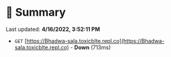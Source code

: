 # 📖 Summary
Last updated: **4/16/2022, 3:52:11 PM**

- `GET` [https://Bhadwa-sala.toxicblte.repl.co](https://Bhadwa-sala.toxicblte.repl.co) - **Down** (713ms)
